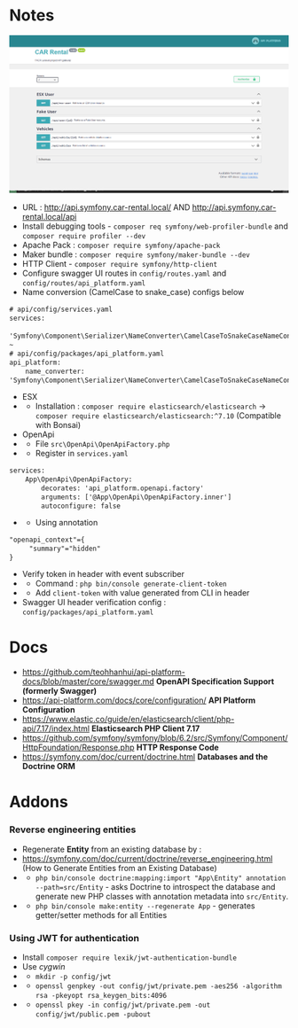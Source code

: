 # Notes

<img src="./app.png"  alt="App"/>

- URL : http://api.symfony.car-rental.local/ AND http://api.symfony.car-rental.local/api
- Install debugging tools - `composer req symfony/web-profiler-bundle` and `composer require profiler --dev`
- Apache Pack : `composer require symfony/apache-pack`
- Maker bundle : `composer require symfony/maker-bundle --dev`
- HTTP Client - `composer require symfony/http-client`
- Configure swagger UI routes in `config/routes.yaml` and `config/routes/api_platform.yaml`
- Name conversion (CamelCase to snake_case) configs below
```
# api/config/services.yaml
services:
    'Symfony\Component\Serializer\NameConverter\CamelCaseToSnakeCaseNameConverter': ~
# api/config/packages/api_platform.yaml
api_platform:
    name_converter: 'Symfony\Component\Serializer\NameConverter\CamelCaseToSnakeCaseNameConverter'
```
- ESX
- - Installation : `composer require elasticsearch/elasticsearch` -> `composer require elasticsearch/elasticsearch:^7.10` (Compatible with Bonsai)
- OpenApi
- - File `src\OpenApi\OpenApiFactory.php`
- - Register in `services.yaml`
```
services:
    App\OpenApi\OpenApiFactory:
        decorates: 'api_platform.openapi.factory'
        arguments: ['@App\OpenApi\OpenApiFactory.inner']
        autoconfigure: false
```
- - Using annotation
```
"openapi_context"={
     "summary"="hidden"
}
```
- Verify token in header with event subscriber
- - Command : `php bin/console generate-client-token`
- - Add `client-token` with value generated from CLI in header
- Swagger UI header verification config : `config/packages/api_platform.yaml`

# Docs

- https://github.com/teohhanhui/api-platform-docs/blob/master/core/swagger.md **OpenAPI Specification Support (formerly Swagger)**
- https://api-platform.com/docs/core/configuration/ **API Platform Configuration**
- https://www.elastic.co/guide/en/elasticsearch/client/php-api/7.17/index.html **Elasticsearch PHP Client 7.17**
- https://github.com/symfony/symfony/blob/6.2/src/Symfony/Component/HttpFoundation/Response.php **HTTP Response Code**
- https://symfony.com/doc/current/doctrine.html **Databases and the Doctrine ORM**

# Addons

### Reverse engineering entities

- Regenerate **Entity** from an existing database by :
- https://symfony.com/doc/current/doctrine/reverse_engineering.html (How to Generate Entities from an Existing Database)
- - `php bin/console doctrine:mapping:import "App\Entity" annotation --path=src/Entity` - asks Doctrine to introspect the database and generate new PHP classes with annotation metadata into `src/Entity`.
- - `php bin/console make:entity --regenerate App` - generates getter/setter methods for all Entities 

### Using JWT for authentication

- Install `composer require lexik/jwt-authentication-bundle`
- Use *cygwin*
- - `mkdir -p config/jwt`
- - `openssl genpkey -out config/jwt/private.pem -aes256 -algorithm rsa -pkeyopt rsa_keygen_bits:4096`
- - `openssl pkey -in config/jwt/private.pem -out config/jwt/public.pem -pubout`